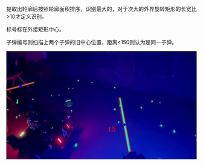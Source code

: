 提取出轮廓后按照轮廓面积排序，识别最大的，对于次大的外界旋转矩形的长宽比>10才定义识别。

标号标在外接矩形中心。

子弹编号则扫描上两个子弹的旧中心位置，距离<150则认为是同一子弹。

![image-20221012174548243](.\image-20221012174548243.png)